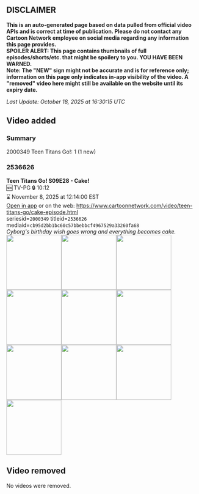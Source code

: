 ## DISCLAIMER
**This is an auto-generated page based on data pulled from official video APIs and is correct at time of publication. Please do not contact any Cartoon Network employee on social media regarding any information this page provides.**  
**SPOILER ALERT: This page contains thumbnails of full episodes/shorts/etc. that might be spoilery to you. YOU HAVE BEEN WARNED.**  
**Note: The "NEW" sign might not be accurate and is for reference only; information on this page only indicates in-app visibility of the video. A "removed" video here might still be available on the website until its expiry date.**  

_Last Update: October 18, 2025 at 16:30:15 UTC_
## Video added
### Summary
2000349 Teen Titans Go!: 1 (1 new)  
### 2536626
**Teen Titans Go! S09E28 - Cake!**  
🆕 TV-PG 🔒 10:12  
⌛ November 8, 2025 at 12:14:00 EST  
[Open in app](https://cnvideo.sercomkc.org/redirector.html?type=cnapp&seriesid=2000349&titleid=2536626&mediaid=cb95d2bb1bc60c57bbebbcf4967529a33260fa68) or on the web: https://www.cartoonnetwork.com/video/teen-titans-go/cake-episode.html  
seriesid=`2000349` titleid=`2536626` mediaid=`cb95d2bb1bc60c57bbebbcf4967529a33260fa68`  
_Cyborg's birthday wish goes wrong and everything becomes cake._  
<a href="https://s3.amazonaws.com/cartoonorchestrator/2536626_001_1280x720.jpg"><img src="https://s3.amazonaws.com/cartoonorchestrator/2536626_001_640x360.jpg" height="144px" /></a><a href="https://s3.amazonaws.com/cartoonorchestrator/2536626_002_1280x720.jpg"><img src="https://s3.amazonaws.com/cartoonorchestrator/2536626_002_640x360.jpg" height="144px" /></a><a href="https://s3.amazonaws.com/cartoonorchestrator/2536626_003_1280x720.jpg"><img src="https://s3.amazonaws.com/cartoonorchestrator/2536626_003_640x360.jpg" height="144px" /></a><a href="https://s3.amazonaws.com/cartoonorchestrator/2536626_004_1280x720.jpg"><img src="https://s3.amazonaws.com/cartoonorchestrator/2536626_004_640x360.jpg" height="144px" /></a><a href="https://s3.amazonaws.com/cartoonorchestrator/2536626_005_1280x720.jpg"><img src="https://s3.amazonaws.com/cartoonorchestrator/2536626_005_640x360.jpg" height="144px" /></a><a href="https://s3.amazonaws.com/cartoonorchestrator/2536626_006_1280x720.jpg"><img src="https://s3.amazonaws.com/cartoonorchestrator/2536626_006_640x360.jpg" height="144px" /></a><a href="https://s3.amazonaws.com/cartoonorchestrator/2536626_007_1280x720.jpg"><img src="https://s3.amazonaws.com/cartoonorchestrator/2536626_007_640x360.jpg" height="144px" /></a><a href="https://s3.amazonaws.com/cartoonorchestrator/2536626_008_1280x720.jpg"><img src="https://s3.amazonaws.com/cartoonorchestrator/2536626_008_640x360.jpg" height="144px" /></a><a href="https://s3.amazonaws.com/cartoonorchestrator/2536626_009_1280x720.jpg"><img src="https://s3.amazonaws.com/cartoonorchestrator/2536626_009_640x360.jpg" height="144px" /></a><a href="https://s3.amazonaws.com/cartoonorchestrator/2536626_010_1280x720.jpg"><img src="https://s3.amazonaws.com/cartoonorchestrator/2536626_010_640x360.jpg" height="144px" /></a>
## Video removed
No videos were removed.  
